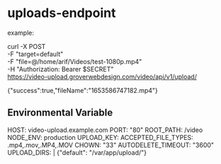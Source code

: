 # uploads-endpoint

example:

curl -X POST \
    -F "target=default" \
    -F "file=@/home/arif/Videos/test-1080p.mp4" \
    -H "Authorization: Bearer $SECRET" \
    https://video-upload.groverwebdesign.com/video/api/v1/upload/

{"success":true,"fileName":"1653586747182.mp4"}



Environmental Variable
----------------------
HOST: video-upload.example.com
PORT: "80"
ROOT_PATH: /video
NODE_ENV: production
UPLOAD_KEY: <secret>
ACCEPTED_FILE_TYPES: .mp4,.mov,.MP4,.MOV
CHOWN: "33"
AUTODELETE_TIMEOUT: "3600"
UPLOAD_DIRS: |
{"default": "/var/app/upload/"}